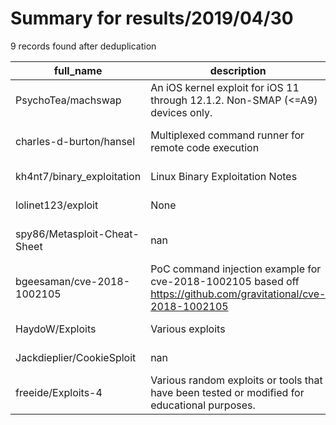 
# Summary for results/2019/04/30
    
9 records found after deduplication

| full_name | description | html_url | matched_list | matched_count | pushed_at | size | stargazers_count | language | forks_count | vul_ids |
|------------------------------|----------------------------------------------------------------------------------------------------------------|-------------------------------------------------|-------------------------------------------|-----------------|---------------------------|--------|--------------------|-------------|---------------|----------------------|
| PsychoTea/machswap | An iOS kernel exploit for iOS 11 through 12.1.2. Non-SMAP (<=A9) devices only. | https://github.com/PsychoTea/machswap | ['exploit'] | 1 | 2019-04-30 17:47:22+00:00 | 60 | 78 | Objective-C | 21 | [] |
| charles-d-burton/hansel | Multiplexed command runner for remote code execution | https://github.com/charles-d-burton/hansel | ['remote code execution'] | 1 | 2019-04-30 02:55:34+00:00 | 6810 | 0 | Go | 0 | [] |
| kh4nt7/binary_exploitation | Linux Binary Exploitation Notes | https://github.com/kh4nt7/binary_exploitation | ['exploit'] | 1 | 2019-04-30 14:59:41+00:00 | 1 | 0 | | 0 | [] |
| lolinet123/exploit | None | https://github.com/lolinet123/exploit | ['exploit'] | 1 | 2019-04-30 06:32:40+00:00 | 0 | 0 | | 0 | [] |
| spy86/Metasploit-Cheat-Sheet | nan | https://github.com/spy86/Metasploit-Cheat-Sheet | ['metasploit module OR payload'] | 1 | 2019-04-30 09:33:15+00:00 | 14 | 0 | nan | 0 | [] |
| bgeesaman/cve-2018-1002105 | PoC command injection example for cve-2018-1002105 based off https://github.com/gravitational/cve-2018-1002105 | https://github.com/bgeesaman/cve-2018-1002105 | ['command injection', 'cve poc', 'cve-2'] | 3 | 2019-04-30 15:14:03+00:00 | 4518 | 0 | Go | 0 | ['CVE-2018-1002105'] |
| HaydoW/Exploits | Various exploits | https://github.com/HaydoW/Exploits | ['exploit'] | 1 | 2019-04-30 20:53:45+00:00 | 4 | 0 | Python | 0 | [] |
| Jackdieplier/CookieSploit | nan | https://github.com/Jackdieplier/CookieSploit | ['sploit'] | 1 | 2019-04-30 22:53:36+00:00 | 0 | 0 | nan | 0 | [] |
| freeide/Exploits-4 | Various random exploits or tools that have been tested or modified for educational purposes. | https://github.com/freeide/Exploits-4 | ['exploit'] | 1 | 2019-04-30 12:35:13+00:00 | 14821 | 0 | C | 2 | [] |
